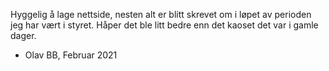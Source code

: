 Hyggelig å lage nettside, nesten alt er blitt skrevet om i løpet av perioden jeg har vært i styret. Håper det ble litt bedre enn det kaoset det var i gamle dager.

- Olav BB, Februar 2021
